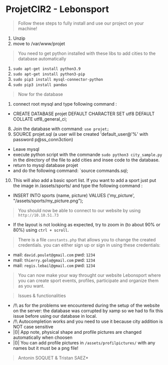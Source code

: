 
# ProjetCIR2 - Lebonsport

> Follow these steps to fully install and use our project on your machine!

1. Unzip
1. move to /var/www/projet
> You need to get python installed with these libs to add cities to the database automatically
1. `sudo apt-get install python3.9`
1. `sudo apt-get install python3-pip`
1. `sudo pip3 install mysql-connector-python`
1. `sudo pip3 install pandas`

> Now for the database
1. connect root mysql and type following command :

* CREATE DATABASE projet DEFAULT CHARACTER SET utf8 DEFAULT COLLATE
utf8_general_ci;

8. Join the database with command: 
    `use projet;`
1. SOURCE projet.sql (a user will be created 'default_user@'%' with password p@ss_conn3ction)

*   Leave mysql
*   execute python script with the commande `sudo python3 city_sample.py` in the directory of the file to add cities and insee code to the database. 
*   return to mysql database projet
*   and do the following command: `source commands.sql;

10. This will also add a basic sport list. If you want to add a sport just put the image in /assets/sports/ and type the following command :
* INSERT INTO sports (name, picture) VALUES ('my_picture', "/assets/sports/my_picture.png");

>You should now be able to connect to our website by using `http://10.10.51.73`
* If the layout is not looking as expected, try to zoom in (to about 90% or 80%) using `ctrl + scroll`.

> There is a file `constants.php` that allows you to change the created credentials.
you can either sign up or sign in using these credentials:
    
* mail: `david.poulet@gmail.com` pwd: `1234`
* mail: `thierry.golo@gmail.com` pwd: `1234`
* mail: `regis.lebail@gmail.com` pwd: `1234`

> You can now make your way throught our website Lebonsport where you can create sport events, profiles, participate and organize them as you want.

> Issues & functionalities
* /!\ as for the problems we encountered during the setup of the website on the server: the database was corrupted by xamp so we had to fix this issue before using our database in local.
* /!\ Autocompletion works and you need to use it because city addition is NOT case sensitive
* |()| App note, physical shape and profile pictures are changed automatically when choosen
* |()| You can add profile pictures in `/assets/profilpictures/` with any names but it must be a png file!


> Antonin SOQUET & Tristan SAEZ*















